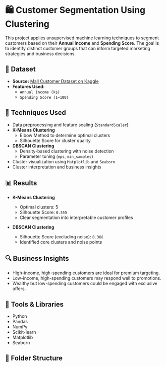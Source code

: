 # 🛍️ Customer Segmentation Using Clustering

This project applies unsupervised machine learning techniques to segment customers based on their **Annual Income** and **Spending Score**. The goal is to identify distinct customer groups that can inform targeted marketing strategies and business decisions.

## 📁 Dataset

- **Source:** [Mall Customer Dataset on Kaggle](https://www.kaggle.com/datasets/vjchoudhary7/customer-segmentation-tutorial)
- **Features Used:**  
  - `Annual Income (k$)`  
  - `Spending Score (1–100)`

## 🧠 Techniques Used

- Data preprocessing and feature scaling (`StandardScaler`)
- **K-Means Clustering**
  - Elbow Method to determine optimal clusters
  - Silhouette Score for cluster quality
- **DBSCAN Clustering**
  - Density-based clustering with noise detection
  - Parameter tuning (`eps`, `min_samples`)
- Cluster visualization using `Matplotlib` and `Seaborn`
- Cluster interpretation and business insights

## 📊 Results

- **K-Means Clustering**
  - Optimal clusters: 5
  - Silhouette Score: `0.555`
  - Clear segmentation into interpretable customer profiles

- **DBSCAN Clustering**
  - Silhouette Score (excluding noise): `0.388`
  - Identified core clusters and noise points

## 🔍 Business Insights

- High-income, high-spending customers are ideal for premium targeting.
- Low-income, high-spending customers may respond well to promotions.
- Wealthy but low-spending customers could be engaged with exclusive offers.

## 📌 Tools & Libraries

- Python
- Pandas
- NumPy
- Scikit-learn
- Matplotlib
- Seaborn

## 📁 Folder Structure

